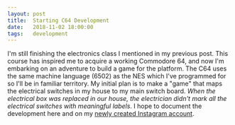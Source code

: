 ```yaml
---
layout: post
title:  Starting C64 Development
date:   2018-11-02 18:00:00
tags:   development
---
```


I'm still finishing the electronics class I mentioned in my previous post. This course has inspired me to acquire a working Commodore 64, and now I'm embarking on an adventure to build a game for the platform. The C64 uses the same machine language (6502) as the NES which I've programmed for so I'll be in familiar territory. My initial plan is to make a "game" that maps the electrical switches in my house to my main switch board. _When the electrical box was replaced in our house, the electrician didn't mark all the electrical switches with meaningful labels_. I hope to document the development here and on my [newly created Instagram account](https://www.instagram.com/parkesfjarrod/).
